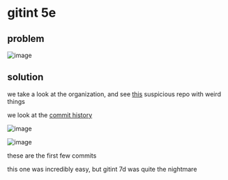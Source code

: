 # gitint 5e

## problem

![image](https://github.com/quasar098/ctf-writeups/assets/70716985/700cc53f-e599-4ad9-ac53-9eb7975a0315)

## solution

we take a look at the organization, and see [this](https://github.com/les-amateurs/more-CTFd-mods) suspicious repo with weird things

we look at the [commit history](https://github.com/les-amateurs/more-CTFd-mods/commits/main)

![image](https://github.com/quasar098/ctf-writeups/assets/70716985/019face5-5178-4fe3-a5e8-8ade9423065f)

![image](https://github.com/quasar098/ctf-writeups/assets/70716985/fe512452-872d-45ee-9723-fbf6f27f95c2)

these are the first few commits

this one was incredibly easy, but gitint 7d was quite the nightmare
